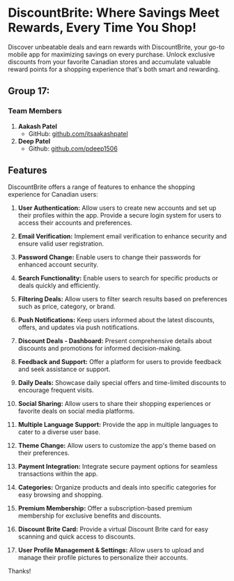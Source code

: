 # DiscountBrite: Where Savings Meet Rewards, Every Time You Shop!

Discover unbeatable deals and earn rewards with DiscountBrite, your go-to mobile app for maximizing savings on every purchase. Unlock exclusive discounts from your favorite Canadian stores and accumulate valuable reward points for a shopping experience that's both smart and rewarding.

## Group 17: 

### Team Members

1. **Aakash Patel** 
   - GitHub: [github.com/itsaakashpatel](https://github.com/itsaakashpatel)
2. **Deep Patel**
   - Github: [github.com/pdeep1506](https://github.com/pdeep1506)

## Features

DiscountBrite offers a range of features to enhance the shopping experience for Canadian users:

1. **User Authentication:** Allow users to create new accounts and set up their profiles within the app. Provide a secure login system for users to access their accounts and preferences.

2. **Email Verification:** Implement email verification to enhance security and ensure valid user registration.

3. **Password Change:** Enable users to change their passwords for enhanced account security.

3. **Search Functionality:** Enable users to search for specific products or deals quickly and efficiently.

4. **Filtering Deals:** Allow users to filter search results based on preferences such as price, category, or brand.

5. **Push Notifications:** Keep users informed about the latest discounts, offers, and updates via push notifications.

6. **Discount Deals - Dashboard:** Present comprehensive details about discounts and promotions for informed decision-making.

7. **Feedback and Support:** Offer a platform for users to provide feedback and seek assistance or support.

8. **Daily Deals:** Showcase daily special offers and time-limited discounts to encourage frequent visits.

9. **Social Sharing:** Allow users to share their shopping experiences or favorite deals on social media platforms.

10. **Multiple Language Support:** Provide the app in multiple languages to cater to a diverse user base.

11. **Theme Change:** Allow users to customize the app's theme based on their preferences.

12. **Payment Integration:** Integrate secure payment options for seamless transactions within the app.

13. **Categories:** Organize products and deals into specific categories for easy browsing and shopping.

14. **Premium Membership:** Offer a subscription-based premium membership for exclusive benefits and discounts.

15. **Discount Brite Card:** Provide a virtual Discount Brite card for easy scanning and quick access to discounts.

17. **User Profile Management & Settings:** Allow users to upload and manage their profile pictures to personalize their accounts.

Thanks!


